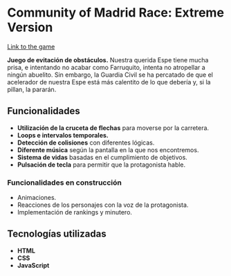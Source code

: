 # Community of Madrid Race: Extreme Version

[Link to the game](https://cristinaaguilerabriones.github.io/primerJuego/)

**Juego de evitación de obstáculos.** Nuestra querida Espe tiene mucha prisa, e intentando no acabar como Farruquito, intenta no atropellar a ningún abuelito. Sin embargo, la Guardia Civil se ha percatado de que el acelerador de nuestra Espe está más calentito de lo que debería y, si la pillan, la pararán.

## Funcionalidades

- **Utilización de la cruceta de flechas** para moverse por la carretera.
- **Loops e intervalos temporales.**
- **Detección de colisiones** con diferentes lógicas.
- **Diferente música** según la pantalla en la que nos encontremos.
- **Sistema de vidas** basadas en el cumplimiento de objetivos.
- **Pulsación de tecla** para permitir que la protagonista hable.

### Funcionalidades en construcción

- Animaciones.
- Reacciones de los personajes con la voz de la protagonista.
- Implementación de rankings y minutero.

## Tecnologías utilizadas

- **HTML**
- **CSS**
- **JavaScript**